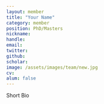 ```yaml
---
layout: member
title: "Your Name"
category: member
position: PhD/Masters
nickname: 
handle: 
email: 
twitter: 
github: 
scholar: 
image: /assets/images/team/new.jpg
cv: 
alum: false
---
```


Short Bio